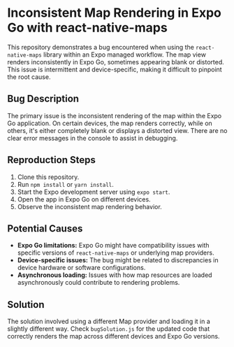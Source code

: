 # Inconsistent Map Rendering in Expo Go with react-native-maps

This repository demonstrates a bug encountered when using the `react-native-maps` library within an Expo managed workflow. The map view renders inconsistently in Expo Go, sometimes appearing blank or distorted. This issue is intermittent and device-specific, making it difficult to pinpoint the root cause.

## Bug Description

The primary issue is the inconsistent rendering of the map within the Expo Go application. On certain devices, the map renders correctly, while on others, it's either completely blank or displays a distorted view.  There are no clear error messages in the console to assist in debugging.

## Reproduction Steps

1. Clone this repository.
2. Run `npm install` or `yarn install`.
3. Start the Expo development server using `expo start`.
4. Open the app in Expo Go on different devices.
5. Observe the inconsistent map rendering behavior.

## Potential Causes

* **Expo Go limitations:** Expo Go might have compatibility issues with specific versions of `react-native-maps` or underlying map providers.
* **Device-specific issues:** The bug might be related to discrepancies in device hardware or software configurations.
* **Asynchronous loading:** Issues with how map resources are loaded asynchronously could contribute to rendering problems.

## Solution

The solution involved using a different Map provider and loading it in a slightly different way.  Check `bugSolution.js` for the updated code that correctly renders the map across different devices and Expo Go versions.